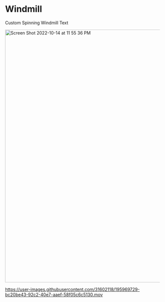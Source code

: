 # Windmill
Custom Spinning Windmill Text

<img width="821" alt="Screen Shot 2022-10-14 at 11 55 36 PM" src="https://user-images.githubusercontent.com/31602118/195969740-0e1a97b7-c2fc-42b6-a559-a26bdf99fb3c.png">


https://user-images.githubusercontent.com/31602118/195969729-bc20be43-92c2-40e7-aaef-58f05c6c5130.mov

